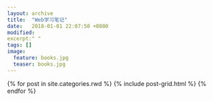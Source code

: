```yaml
---
layout: archive
title:  "Web学习笔记"
date:   2018-01-01 22:07:50 +0800
modified:
excerpt:" "
tags: []
image: 
  feature: books.jpg
  teaser: books.jpg
---
```


<div class="tiles">
{% for post in site.categories.rwd %}
  {% include post-grid.html %}
{% endfor %}
</div><!-- /.tiles 把所有categories 有 rwd 的列出来-->